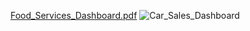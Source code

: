 [Food_Services_Dashboard.pdf](https://github.com/user-attachments/files/16521240/Food_Services_Dashboard.pdf)
![Car_Sales_Dashboard](https://github.com/user-attachments/assets/15982a38-d038-498d-964a-0f5e699e0dd6)
